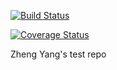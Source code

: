 [![Build Status](https://travis-ci.org/yangzqhd/cs207test.svg?branch=master)](https://travis-ci.org/yangzqhd/cs207test.svg?branch=master)

[![Coverage Status](https://coveralls.io/repos/github/yangzqhd/cs207test/badge.svg?branch=master)](https://coveralls.io/github/yangzqhd/cs207test?branch=master)

Zheng Yang's test repo
